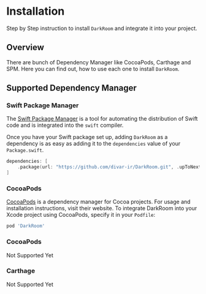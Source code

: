 # Installation

Step by Step instruction to install ``DarkRoom`` and integrate it into your project.

## Overview

There are bunch of Dependency Manager like CocoaPods, Carthage and SPM. Here you can find out, how to use each one to install ``DarkRoom``.

## Supported Dependency Manager

### Swift Package Manager

The [Swift Package Manager](https://swift.org/package-manager/) is a tool for automating the distribution of Swift code and is integrated into the `swift` compiler.

Once you have your Swift package set up, adding `DarkRoom` as a dependency is as easy as adding it to the `dependencies` value of your `Package.swift`.

```swift
dependencies: [
    .package(url: "https://github.com/divar-ir/DarkRoom.git", .upToNextMajor(from: "1.0.0"))
]
```

### CocoaPods

[CocoaPods](https://cocoapods.org) is a dependency manager for Cocoa projects. For usage and installation instructions, visit their website. To integrate DarkRoom into your Xcode project using CocoaPods, specify it in your `Podfile`:

```ruby
pod 'DarkRoom'
```


### CocoaPods

Not Supported Yet

### Carthage

Not Supported Yet
